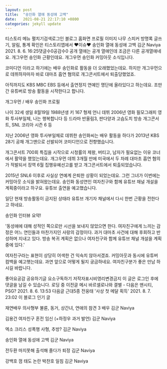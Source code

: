 ```yaml
---
layout: post
title:  "송인화 열애 동성애 고백"
date:   2021-08-21 22:17:10 +0800
categories: jekyll update
---
```

티스토리 메뉴 펼치기검색로그인
블로그 홈화면
프로필 이미지
나무 스피커
방명록
글쓰기, 알림, 통계 확인은 티스토리앱에서
♥이슈♥
송인화 열애 동성애 고백
김군 Naviya
2021. 8. 6. 16:25댓글수0공감수0
공개 열애는 공개 열애인데 조금은 다른 공개열애네요. 개그우먼 송인화 근황인데요. 개그우먼 송인화 커밍아웃 소식입니다.

 







 

코미디언 이라고 하기에는 배우 송인화로 활동을 더 오래했었는데요. 하지만 개그우먼으로 데뷔하자마자 바로 대마초 흡연 혐의로 개그콘서트에서 퇴출당했었죠.

 

아직까지도 KBS MBC EBS 등에서 출연정지 연예인 명단에 올라있다고 하는데요. 조만간 유튜버로 방송 활동을 시작한다고 합니다.

 




 

개그우먼 / 배우 송인화 프로필

나이 32세 생일 8월19일 1988년생
키 167
형제 언니
데뷔 2006년
영화 필모그래피 영화 투사부일체, 나는 행복합니다 등
드라마 반올림3, 판다양과 고슴도치 
방송 개그콘서트, SNL 코리아 시즌 6 등
 

지난 2006년 영화 투사부일체로 데뷔한 송인화씨는 배우 활동을 하다가 2013년 KBS 28기 공채 개그맨으로 선발되어 코미디언으로 전향했습니다.

 




 

개그콘서트 700회 특집을 시작으로 시청률의 제왕, 버티고, 남자가 필요없는 이유 코너에서 활약을 했었는데요. 개그우먼 데뷔 3개월 만에 미국에서 두 차례 대마초 흡연 혐의가 적발되서 징역 6월 집행유예선고를 받고 개그콘서트에서 퇴출되었습니다.

 







 

2015년 SNL6 이후로 사실상 연예계 은퇴한 상황이 되었는데요. 그런 그녀가 이번에는 커밍아웃 소식을 밝혀왔는데요. 송인화 동성연인 여자친구와 함께 유튜브 채널 개설을 계획중이라고 하구요. 유튜브 출연을 예고했습니다.

 

일단 현재 방송활동이 금지된 상태라 유튜브 개기자 채널에서 다시 한번 근황을 전한다고 하네요.

 




 

송인화 인터뷰 요약!

'동성애에 대해 성적인 쪽으로만 시선을 보내지 않았으면 한다. 여자친구에게 느끼는 감정은 어느 연인들과 마찬가지인 사랑의 감정이다. 과거 대마초 사건에 대해 후회하고 반성하며 지내고 있다. 방송 복귀 계획은 없으나 여자친구와 함께 유튜브 채널 개설을 계획 중에 있다.'

 

여자친구라는 표현이 상당히 어색한 건 익숙치 않아서겠죠. 커밍아웃과 동시에 유튜버 컴백을 예고햇는데요. 과연 앞으로 어떻게 될지 궁금하네요. 여자친구분가 좋은 만남 하시길 바랍니다.


좋아요공감
공유하기글 요소구독하기
저작자표시비영리변경금지
이 글은 로그인 후에 댓글을 남길 수 있습니다.
로딩 중
이전글
메시 바르셀로나와 결별 - 다음은 맨시티, PSG?
2021. 8. 6. 13:53
다음글
근대5종 전웅태 '사상 첫 메달 획득'
2021. 8. 7. 23:02
이 블로그 인기 글

재연배우 의사형부 불륜, 동거, 상간녀, 연애의 참견 3 배우
김군 Naviya

김용건 여자친구 혼전 임신 (+하정우 과거 발언)
김군 Naviya

엑소 크리스 성폭행 사형, 추방?
김군 Naviya

송인화 열애 동성애 고백
김군 Naviya

전두환 마지못해 출석해 졸다가 퇴정
김군 Naviya

강백호 껌 태도 논란 박찬호 일침
김군 Naviya